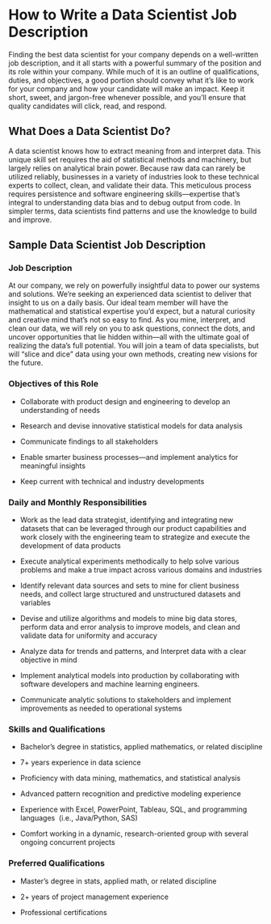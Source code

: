 # How to Write a Data Scientist Job Description

Finding the best data scientist for your company depends on a well-written job description, and it all starts with a powerful summary of the position and its role within your company. While much of it is an outline of qualifications, duties, and objectives, a good portion should convey what it’s like to work for your company and how your candidate will make an impact. Keep it short, sweet, and jargon-free whenever possible, and you’ll ensure that quality candidates will click, read, and respond.

## What Does a Data Scientist Do?

A data scientist knows how to extract meaning from and interpret data. This unique skill set requires the aid of statistical methods and machinery, but largely relies on analytical brain power. Because raw data can rarely be utilized reliably, businesses in a variety of industries look to these technical experts to collect, clean, and validate their data. This meticulous process requires persistence and software engineering skills—expertise that’s integral to understanding data bias and to debug output from code. In simpler terms, data scientists find patterns and use the knowledge to build and improve.

## Sample Data Scientist Job Description

### Job Description

At our company, we rely on powerfully insightful data to power our systems and solutions. We’re seeking an experienced data scientist to deliver that insight to us on a daily basis. Our ideal team member will have the mathematical and statistical expertise you’d expect, but a natural curiosity and creative mind that’s not so easy to find. As you mine, interpret, and clean our data, we will rely on you to ask questions, connect the dots, and uncover opportunities that lie hidden within—all with the ultimate goal of realizing the data’s full potential. You will join a team of data specialists, but will “slice and dice” data using your own methods, creating new visions for the future.

### Objectives of this Role

* Collaborate with product design and engineering to develop an understanding of needs

* Research and devise innovative statistical models for data analysis

* Communicate findings to all stakeholders

* Enable smarter business processes—and implement analytics for meaningful insights

* Keep current with technical and industry developments

### Daily and Monthly Responsibilities

* Work as the lead data strategist, identifying and integrating new datasets that can be leveraged through our product capabilities and work closely with the engineering team to strategize and execute the development of data products

* Execute analytical experiments methodically to help solve various problems and make a true impact across various domains and industries

* Identify relevant data sources and sets to mine for client business needs, and collect large structured and unstructured datasets and variables

* Devise and utilize algorithms and models to mine big data stores, perform data and error analysis to improve models, and clean and validate data for uniformity and accuracy

* Analyze data for trends and patterns, and Interpret data with a clear objective in mind

* Implement analytical models into production by collaborating with software developers and machine learning engineers.

* Communicate analytic solutions to stakeholders and implement improvements as needed to operational systems

### Skills and Qualifications

* Bachelor’s degree in statistics, applied mathematics, or related discipline

* 7+ years experience in data science

* Proficiency with data mining, mathematics, and statistical analysis

* Advanced pattern recognition and predictive modeling experience

* Experience with Excel, PowerPoint, Tableau, SQL, and programming languages  (i.e., Java/Python, SAS)

* Comfort working in a dynamic, research-oriented group with several ongoing concurrent projects

### Preferred Qualifications

* Master’s degree in stats, applied math, or related discipline

* 2+ years of project management experience

* Professional certifications

